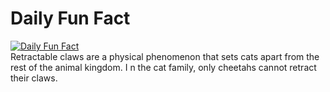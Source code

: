 # Daily Fun Fact
[![Daily Fun Fact](https://github.com/huy2x/daily-fun-facts/actions/workflows/daily-fun-facts.yml/badge.svg)](https://github.com/huy2x/daily-fun-facts/actions/workflows/daily-fun-facts.yml)<br/>
Retractable claws are a physical phenomenon that sets cats apart from the rest of the animal kingdom. I n the cat family, only cheetahs cannot retract their claws.
